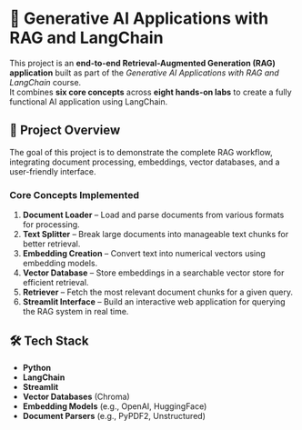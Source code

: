 # 🤖 Generative AI Applications with RAG and LangChain

This project is an **end-to-end Retrieval-Augmented Generation (RAG) application** built as part of the *Generative AI Applications with RAG and LangChain* course.  
It combines **six core concepts** across **eight hands-on labs** to create a fully functional AI application using LangChain.

## 📌 Project Overview
The goal of this project is to demonstrate the complete RAG workflow, integrating document processing, embeddings, vector databases, and a user-friendly interface.

### **Core Concepts Implemented**
1. **Document Loader** – Load and parse documents from various formats for processing.  
2. **Text Splitter** – Break large documents into manageable text chunks for better retrieval.  
3. **Embedding Creation** – Convert text into numerical vectors using embedding models.  
4. **Vector Database** – Store embeddings in a searchable vector store for efficient retrieval.  
5. **Retriever** – Fetch the most relevant document chunks for a given query.  
6. **Streamlit Interface** – Build an interactive web application for querying the RAG system in real time.

## 🛠️ Tech Stack
- **Python**
- **LangChain**
- **Streamlit**
- **Vector Databases** (Chroma)
- **Embedding Models** (e.g., OpenAI, HuggingFace)
- **Document Parsers** (e.g., PyPDF2, Unstructured)

